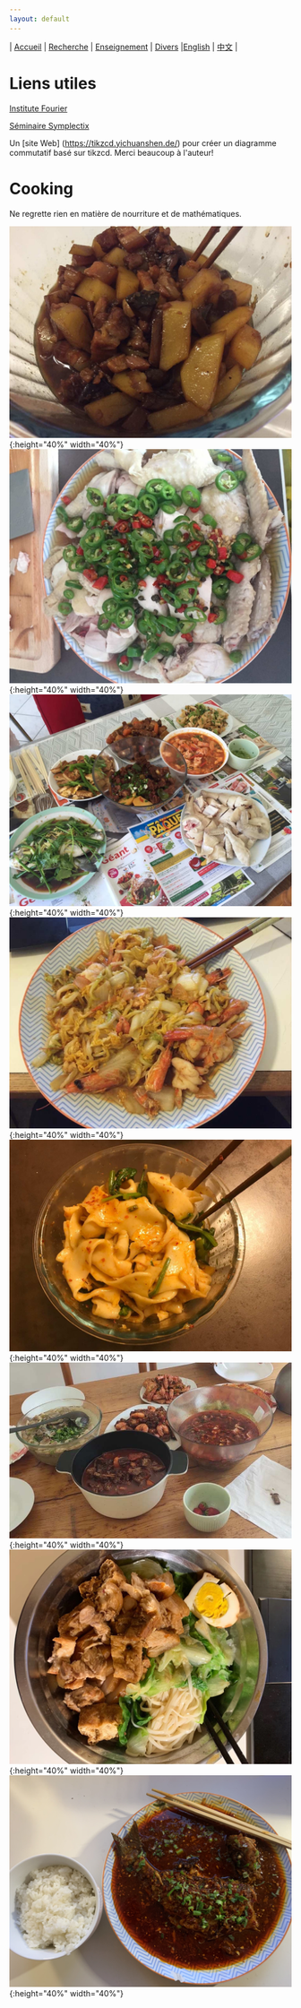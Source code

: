 ```yaml
---
layout: default
---
```



| [Accueil](index-fr.md)  | [Recherche](research-fr.md)    | [Enseignement](teaching-fr.md) | [Divers](miscellaneous-fr.md)    |[English](others-en.md)              | [中文](others-ch.md) |

# Liens utiles

[Institute Fourier](https://www-fourier.ujf-grenoble.fr/)

[Séminaire Symplectix](http://symplectix.blogspot.com/)

Un [site Web] (https://tikzcd.yichuanshen.de/) pour créer un diagramme commutatif basé sur tikzcd. Merci beaucoup à l'auteur!

# Cooking

Ne regrette rien en matière de nourriture et de mathématiques.


![1](picture/1.png){:height="40%" width="40%"}![2](picture/2.png){:height="40%" width="40%"}
![3](picture/3.png){:height="40%" width="40%"}![4](picture/4.png){:height="40%" width="40%"}
![5](picture/5.png){:height="40%" width="40%"}![6](picture/6.png){:height="40%" width="40%"}
![7](picture/7.png){:height="40%" width="40%"}![8](picture/8.JPG){:height="40%" width="40%"}


<meta name="googlebot" content="noindex" />
